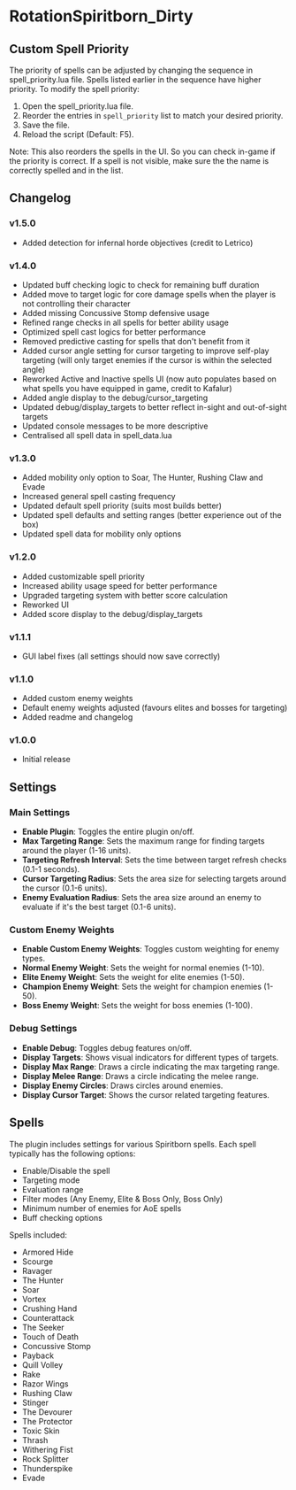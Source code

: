 # RotationSpiritborn_Dirty

## Custom Spell Priority

The priority of spells can be adjusted by changing the sequence in spell_priority.lua file. Spells listed earlier in the sequence have higher priority. To modify the spell priority:

1. Open the spell_priority.lua file.
2. Reorder the entries in `spell_priority` list to match your desired priority.
3. Save the file.
4. Reload the script (Default: F5).

Note: This also reorders the spells in the UI. So you can check in-game if the priority is correct. If a spell is not visible, make sure the the name is correctly spelled and in the list.

## Changelog

### v1.5.0

- Added detection for infernal horde objectives (credit to Letrico)

### v1.4.0

- Updated buff checking logic to check for remaining buff duration
- Added move to target logic for core damage spells when the player is not controlling their character
- Added missing Concussive Stomp defensive usage
- Refined range checks in all spells for better ability usage
- Optimized spell cast logics for better performance
- Removed predictive casting for spells that don't benefit from it
- Added cursor angle setting for cursor targeting to improve self-play targeting (will only target enemies if the cursor is within the selected angle)
- Reworked Active and Inactive spells UI (now auto populates based on what spells you have equipped in game, credit to Kafalur) 
- Added angle display to the debug/cursor_targeting
- Updated debug/display_targets to better reflect in-sight and out-of-sight targets
- Updated console messages to be more descriptive
- Centralised all spell data in spell_data.lua


### v1.3.0

- Added mobility only option to Soar, The Hunter, Rushing Claw and Evade
- Increased general spell casting frequency
- Updated default spell priority (suits most builds better)
- Updated spell defaults and setting ranges (better experience out of the box)
- Updated spell data for mobility only options

### v1.2.0

- Added customizable spell priority
- Increased ability usage speed for better performance
- Upgraded targeting system with better score calculation
- Reworked UI
- Added score display to the debug/display_targets

### v1.1.1

- GUI label fixes (all settings should now save correctly)

### v1.1.0

- Added custom enemy weights
- Default enemy weights adjusted (favours elites and bosses for targeting)
- Added readme and changelog

### v1.0.0

- Initial release

## Settings

### Main Settings

- **Enable Plugin**: Toggles the entire plugin on/off.
- **Max Targeting Range**: Sets the maximum range for finding targets around the player (1-16 units).
- **Targeting Refresh Interval**: Sets the time between target refresh checks (0.1-1 seconds).
- **Cursor Targeting Radius**: Sets the area size for selecting targets around the cursor (0.1-6 units).
- **Enemy Evaluation Radius**: Sets the area size around an enemy to evaluate if it's the best target (0.1-6 units).

### Custom Enemy Weights

- **Enable Custom Enemy Weights**: Toggles custom weighting for enemy types.
- **Normal Enemy Weight**: Sets the weight for normal enemies (1-10).
- **Elite Enemy Weight**: Sets the weight for elite enemies (1-50).
- **Champion Enemy Weight**: Sets the weight for champion enemies (1-50).
- **Boss Enemy Weight**: Sets the weight for boss enemies (1-100).

### Debug Settings

- **Enable Debug**: Toggles debug features on/off.
- **Display Targets**: Shows visual indicators for different types of targets.
- **Display Max Range**: Draws a circle indicating the max targeting range.
- **Display Melee Range**: Draws a circle indicating the melee range.
- **Display Enemy Circles**: Draws circles around enemies.
- **Display Cursor Target**: Shows the cursor related targeting features.

## Spells

The plugin includes settings for various Spiritborn spells. Each spell typically has the following options:

- Enable/Disable the spell
- Targeting mode
- Evaluation range
- Filter modes (Any Enemy, Elite & Boss Only, Boss Only)
- Minimum number of enemies for AoE spells
- Buff checking options

Spells included:

- Armored Hide
- Scourge
- Ravager
- The Hunter
- Soar
- Vortex
- Crushing Hand
- Counterattack
- The Seeker
- Touch of Death
- Concussive Stomp
- Payback
- Quill Volley
- Rake
- Razor Wings
- Rushing Claw
- Stinger
- The Devourer
- The Protector
- Toxic Skin
- Thrash
- Withering Fist
- Rock Splitter
- Thunderspike
- Evade
